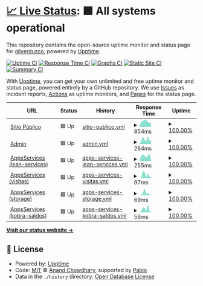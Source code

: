 # [📈 Live Status](https://status.kobra.red): <!--live status--> **🟩 All systems operational**

This repository contains the open-source uptime monitor and status page for [gilverduzco](https://status.kobra.red), powered by [Upptime](https://github.com/upptime/upptime).

[![Uptime CI](https://github.com/gilkobra/uptime/workflows/Uptime%20CI/badge.svg)](https://github.com/gilkobra/uptime/actions?query=workflow%3A%22Uptime+CI%22)
[![Response Time CI](https://github.com/gilkobra/uptime/workflows/Response%20Time%20CI/badge.svg)](https://github.com/gilkobra/uptime/actions?query=workflow%3A%22Response+Time+CI%22)
[![Graphs CI](https://github.com/gilkobra/uptime/workflows/Graphs%20CI/badge.svg)](https://github.com/gilkobra/uptime/actions?query=workflow%3A%22Graphs+CI%22)
[![Static Site CI](https://github.com/gilkobra/uptime/workflows/Static%20Site%20CI/badge.svg)](https://github.com/gilkobra/uptime/actions?query=workflow%3A%22Static+Site+CI%22)
[![Summary CI](https://github.com/gilkobra/uptime/workflows/Summary%20CI/badge.svg)](https://github.com/gilkobra/uptime/actions?query=workflow%3A%22Summary+CI%22)

With [Upptime](https://upptime.js.org), you can get your own unlimited and free uptime monitor and status page, powered entirely by a GitHub repository. We use [Issues](https://github.com/gilkobra/uptime/issues) as incident reports, [Actions](https://github.com/gilkobra/uptime/actions) as uptime monitors, and [Pages](https://status.kobra.red) for the status page.

<!--start: status pages-->
<!-- This summary is generated by Upptime (https://github.com/upptime/upptime) -->
<!-- Do not edit this manually, your changes will be overwritten -->
<!-- prettier-ignore -->
| URL | Status | History | Response Time | Uptime |
| --- | ------ | ------- | ------------- | ------ |
| <img alt="" src="https://icons.duckduckgo.com/ip3/kobra.red.ico" height="13"> [Sitio Público](https://kobra.red) | 🟩 Up | [sitio-publico.yml](https://github.com/gilkobra/uptime/commits/HEAD/history/sitio-publico.yml) | <details><summary><img alt="Response time graph" src="./graphs/sitio-publico/response-time-week.png" height="20"> 854ms</summary><br><a href="https://status.kobra.red/history/sitio-publico"><img alt="Response time 1003" src="https://img.shields.io/endpoint?url=https%3A%2F%2Fraw.githubusercontent.com%2Fgilkobra%2Fuptime%2FHEAD%2Fapi%2Fsitio-publico%2Fresponse-time.json"></a><br><a href="https://status.kobra.red/history/sitio-publico"><img alt="24-hour response time 722" src="https://img.shields.io/endpoint?url=https%3A%2F%2Fraw.githubusercontent.com%2Fgilkobra%2Fuptime%2FHEAD%2Fapi%2Fsitio-publico%2Fresponse-time-day.json"></a><br><a href="https://status.kobra.red/history/sitio-publico"><img alt="7-day response time 854" src="https://img.shields.io/endpoint?url=https%3A%2F%2Fraw.githubusercontent.com%2Fgilkobra%2Fuptime%2FHEAD%2Fapi%2Fsitio-publico%2Fresponse-time-week.json"></a><br><a href="https://status.kobra.red/history/sitio-publico"><img alt="30-day response time 849" src="https://img.shields.io/endpoint?url=https%3A%2F%2Fraw.githubusercontent.com%2Fgilkobra%2Fuptime%2FHEAD%2Fapi%2Fsitio-publico%2Fresponse-time-month.json"></a><br><a href="https://status.kobra.red/history/sitio-publico"><img alt="1-year response time 1003" src="https://img.shields.io/endpoint?url=https%3A%2F%2Fraw.githubusercontent.com%2Fgilkobra%2Fuptime%2FHEAD%2Fapi%2Fsitio-publico%2Fresponse-time-year.json"></a></details> | <details><summary><a href="https://status.kobra.red/history/sitio-publico">100.00%</a></summary><a href="https://status.kobra.red/history/sitio-publico"><img alt="All-time uptime 99.99%" src="https://img.shields.io/endpoint?url=https%3A%2F%2Fraw.githubusercontent.com%2Fgilkobra%2Fuptime%2FHEAD%2Fapi%2Fsitio-publico%2Fuptime.json"></a><br><a href="https://status.kobra.red/history/sitio-publico"><img alt="24-hour uptime 100.00%" src="https://img.shields.io/endpoint?url=https%3A%2F%2Fraw.githubusercontent.com%2Fgilkobra%2Fuptime%2FHEAD%2Fapi%2Fsitio-publico%2Fuptime-day.json"></a><br><a href="https://status.kobra.red/history/sitio-publico"><img alt="7-day uptime 100.00%" src="https://img.shields.io/endpoint?url=https%3A%2F%2Fraw.githubusercontent.com%2Fgilkobra%2Fuptime%2FHEAD%2Fapi%2Fsitio-publico%2Fuptime-week.json"></a><br><a href="https://status.kobra.red/history/sitio-publico"><img alt="30-day uptime 100.00%" src="https://img.shields.io/endpoint?url=https%3A%2F%2Fraw.githubusercontent.com%2Fgilkobra%2Fuptime%2FHEAD%2Fapi%2Fsitio-publico%2Fuptime-month.json"></a><br><a href="https://status.kobra.red/history/sitio-publico"><img alt="1-year uptime 99.99%" src="https://img.shields.io/endpoint?url=https%3A%2F%2Fraw.githubusercontent.com%2Fgilkobra%2Fuptime%2FHEAD%2Fapi%2Fsitio-publico%2Fuptime-year.json"></a></details>
| <img alt="" src="https://icons.duckduckgo.com/ip3/admin.kobra.red.ico" height="13"> [Admin](https://admin.kobra.red) | 🟩 Up | [admin.yml](https://github.com/gilkobra/uptime/commits/HEAD/history/admin.yml) | <details><summary><img alt="Response time graph" src="./graphs/admin/response-time-week.png" height="20"> 264ms</summary><br><a href="https://status.kobra.red/history/admin"><img alt="Response time 332" src="https://img.shields.io/endpoint?url=https%3A%2F%2Fraw.githubusercontent.com%2Fgilkobra%2Fuptime%2FHEAD%2Fapi%2Fadmin%2Fresponse-time.json"></a><br><a href="https://status.kobra.red/history/admin"><img alt="24-hour response time 251" src="https://img.shields.io/endpoint?url=https%3A%2F%2Fraw.githubusercontent.com%2Fgilkobra%2Fuptime%2FHEAD%2Fapi%2Fadmin%2Fresponse-time-day.json"></a><br><a href="https://status.kobra.red/history/admin"><img alt="7-day response time 264" src="https://img.shields.io/endpoint?url=https%3A%2F%2Fraw.githubusercontent.com%2Fgilkobra%2Fuptime%2FHEAD%2Fapi%2Fadmin%2Fresponse-time-week.json"></a><br><a href="https://status.kobra.red/history/admin"><img alt="30-day response time 306" src="https://img.shields.io/endpoint?url=https%3A%2F%2Fraw.githubusercontent.com%2Fgilkobra%2Fuptime%2FHEAD%2Fapi%2Fadmin%2Fresponse-time-month.json"></a><br><a href="https://status.kobra.red/history/admin"><img alt="1-year response time 332" src="https://img.shields.io/endpoint?url=https%3A%2F%2Fraw.githubusercontent.com%2Fgilkobra%2Fuptime%2FHEAD%2Fapi%2Fadmin%2Fresponse-time-year.json"></a></details> | <details><summary><a href="https://status.kobra.red/history/admin">100.00%</a></summary><a href="https://status.kobra.red/history/admin"><img alt="All-time uptime 100.00%" src="https://img.shields.io/endpoint?url=https%3A%2F%2Fraw.githubusercontent.com%2Fgilkobra%2Fuptime%2FHEAD%2Fapi%2Fadmin%2Fuptime.json"></a><br><a href="https://status.kobra.red/history/admin"><img alt="24-hour uptime 100.00%" src="https://img.shields.io/endpoint?url=https%3A%2F%2Fraw.githubusercontent.com%2Fgilkobra%2Fuptime%2FHEAD%2Fapi%2Fadmin%2Fuptime-day.json"></a><br><a href="https://status.kobra.red/history/admin"><img alt="7-day uptime 100.00%" src="https://img.shields.io/endpoint?url=https%3A%2F%2Fraw.githubusercontent.com%2Fgilkobra%2Fuptime%2FHEAD%2Fapi%2Fadmin%2Fuptime-week.json"></a><br><a href="https://status.kobra.red/history/admin"><img alt="30-day uptime 100.00%" src="https://img.shields.io/endpoint?url=https%3A%2F%2Fraw.githubusercontent.com%2Fgilkobra%2Fuptime%2FHEAD%2Fapi%2Fadmin%2Fuptime-month.json"></a><br><a href="https://status.kobra.red/history/admin"><img alt="1-year uptime 100.00%" src="https://img.shields.io/endpoint?url=https%3A%2F%2Fraw.githubusercontent.com%2Fgilkobra%2Fuptime%2FHEAD%2Fapi%2Fadmin%2Fuptime-year.json"></a></details>
| <img alt="" src="https://icons.duckduckgo.com/ip3/apps.kobra.red.ico" height="13"> [AppsServices (lean-services)](https://apps.kobra.red/s1/lean-services/) | 🟩 Up | [apps-services-lean-services.yml](https://github.com/gilkobra/uptime/commits/HEAD/history/apps-services-lean-services.yml) | <details><summary><img alt="Response time graph" src="./graphs/apps-services-lean-services/response-time-week.png" height="20"> 255ms</summary><br><a href="https://status.kobra.red/history/apps-services-lean-services"><img alt="Response time 358" src="https://img.shields.io/endpoint?url=https%3A%2F%2Fraw.githubusercontent.com%2Fgilkobra%2Fuptime%2FHEAD%2Fapi%2Fapps-services-lean-services%2Fresponse-time.json"></a><br><a href="https://status.kobra.red/history/apps-services-lean-services"><img alt="24-hour response time 81" src="https://img.shields.io/endpoint?url=https%3A%2F%2Fraw.githubusercontent.com%2Fgilkobra%2Fuptime%2FHEAD%2Fapi%2Fapps-services-lean-services%2Fresponse-time-day.json"></a><br><a href="https://status.kobra.red/history/apps-services-lean-services"><img alt="7-day response time 255" src="https://img.shields.io/endpoint?url=https%3A%2F%2Fraw.githubusercontent.com%2Fgilkobra%2Fuptime%2FHEAD%2Fapi%2Fapps-services-lean-services%2Fresponse-time-week.json"></a><br><a href="https://status.kobra.red/history/apps-services-lean-services"><img alt="30-day response time 291" src="https://img.shields.io/endpoint?url=https%3A%2F%2Fraw.githubusercontent.com%2Fgilkobra%2Fuptime%2FHEAD%2Fapi%2Fapps-services-lean-services%2Fresponse-time-month.json"></a><br><a href="https://status.kobra.red/history/apps-services-lean-services"><img alt="1-year response time 358" src="https://img.shields.io/endpoint?url=https%3A%2F%2Fraw.githubusercontent.com%2Fgilkobra%2Fuptime%2FHEAD%2Fapi%2Fapps-services-lean-services%2Fresponse-time-year.json"></a></details> | <details><summary><a href="https://status.kobra.red/history/apps-services-lean-services">100.00%</a></summary><a href="https://status.kobra.red/history/apps-services-lean-services"><img alt="All-time uptime 99.98%" src="https://img.shields.io/endpoint?url=https%3A%2F%2Fraw.githubusercontent.com%2Fgilkobra%2Fuptime%2FHEAD%2Fapi%2Fapps-services-lean-services%2Fuptime.json"></a><br><a href="https://status.kobra.red/history/apps-services-lean-services"><img alt="24-hour uptime 100.00%" src="https://img.shields.io/endpoint?url=https%3A%2F%2Fraw.githubusercontent.com%2Fgilkobra%2Fuptime%2FHEAD%2Fapi%2Fapps-services-lean-services%2Fuptime-day.json"></a><br><a href="https://status.kobra.red/history/apps-services-lean-services"><img alt="7-day uptime 100.00%" src="https://img.shields.io/endpoint?url=https%3A%2F%2Fraw.githubusercontent.com%2Fgilkobra%2Fuptime%2FHEAD%2Fapi%2Fapps-services-lean-services%2Fuptime-week.json"></a><br><a href="https://status.kobra.red/history/apps-services-lean-services"><img alt="30-day uptime 100.00%" src="https://img.shields.io/endpoint?url=https%3A%2F%2Fraw.githubusercontent.com%2Fgilkobra%2Fuptime%2FHEAD%2Fapi%2Fapps-services-lean-services%2Fuptime-month.json"></a><br><a href="https://status.kobra.red/history/apps-services-lean-services"><img alt="1-year uptime 99.98%" src="https://img.shields.io/endpoint?url=https%3A%2F%2Fraw.githubusercontent.com%2Fgilkobra%2Fuptime%2FHEAD%2Fapi%2Fapps-services-lean-services%2Fuptime-year.json"></a></details>
| <img alt="" src="https://icons.duckduckgo.com/ip3/apps.kobra.red.ico" height="13"> [AppsServices (visitas)](https://apps.kobra.red/s1/visitas/) | 🟩 Up | [apps-services-visitas.yml](https://github.com/gilkobra/uptime/commits/HEAD/history/apps-services-visitas.yml) | <details><summary><img alt="Response time graph" src="./graphs/apps-services-visitas/response-time-week.png" height="20"> 97ms</summary><br><a href="https://status.kobra.red/history/apps-services-visitas"><img alt="Response time 275" src="https://img.shields.io/endpoint?url=https%3A%2F%2Fraw.githubusercontent.com%2Fgilkobra%2Fuptime%2FHEAD%2Fapi%2Fapps-services-visitas%2Fresponse-time.json"></a><br><a href="https://status.kobra.red/history/apps-services-visitas"><img alt="24-hour response time 42" src="https://img.shields.io/endpoint?url=https%3A%2F%2Fraw.githubusercontent.com%2Fgilkobra%2Fuptime%2FHEAD%2Fapi%2Fapps-services-visitas%2Fresponse-time-day.json"></a><br><a href="https://status.kobra.red/history/apps-services-visitas"><img alt="7-day response time 97" src="https://img.shields.io/endpoint?url=https%3A%2F%2Fraw.githubusercontent.com%2Fgilkobra%2Fuptime%2FHEAD%2Fapi%2Fapps-services-visitas%2Fresponse-time-week.json"></a><br><a href="https://status.kobra.red/history/apps-services-visitas"><img alt="30-day response time 81" src="https://img.shields.io/endpoint?url=https%3A%2F%2Fraw.githubusercontent.com%2Fgilkobra%2Fuptime%2FHEAD%2Fapi%2Fapps-services-visitas%2Fresponse-time-month.json"></a><br><a href="https://status.kobra.red/history/apps-services-visitas"><img alt="1-year response time 275" src="https://img.shields.io/endpoint?url=https%3A%2F%2Fraw.githubusercontent.com%2Fgilkobra%2Fuptime%2FHEAD%2Fapi%2Fapps-services-visitas%2Fresponse-time-year.json"></a></details> | <details><summary><a href="https://status.kobra.red/history/apps-services-visitas">100.00%</a></summary><a href="https://status.kobra.red/history/apps-services-visitas"><img alt="All-time uptime 99.96%" src="https://img.shields.io/endpoint?url=https%3A%2F%2Fraw.githubusercontent.com%2Fgilkobra%2Fuptime%2FHEAD%2Fapi%2Fapps-services-visitas%2Fuptime.json"></a><br><a href="https://status.kobra.red/history/apps-services-visitas"><img alt="24-hour uptime 100.00%" src="https://img.shields.io/endpoint?url=https%3A%2F%2Fraw.githubusercontent.com%2Fgilkobra%2Fuptime%2FHEAD%2Fapi%2Fapps-services-visitas%2Fuptime-day.json"></a><br><a href="https://status.kobra.red/history/apps-services-visitas"><img alt="7-day uptime 100.00%" src="https://img.shields.io/endpoint?url=https%3A%2F%2Fraw.githubusercontent.com%2Fgilkobra%2Fuptime%2FHEAD%2Fapi%2Fapps-services-visitas%2Fuptime-week.json"></a><br><a href="https://status.kobra.red/history/apps-services-visitas"><img alt="30-day uptime 100.00%" src="https://img.shields.io/endpoint?url=https%3A%2F%2Fraw.githubusercontent.com%2Fgilkobra%2Fuptime%2FHEAD%2Fapi%2Fapps-services-visitas%2Fuptime-month.json"></a><br><a href="https://status.kobra.red/history/apps-services-visitas"><img alt="1-year uptime 99.96%" src="https://img.shields.io/endpoint?url=https%3A%2F%2Fraw.githubusercontent.com%2Fgilkobra%2Fuptime%2FHEAD%2Fapi%2Fapps-services-visitas%2Fuptime-year.json"></a></details>
| <img alt="" src="https://icons.duckduckgo.com/ip3/apps.kobra.red.ico" height="13"> [AppsServices (storage)](https://apps.kobra.red/s1/storage/) | 🟩 Up | [apps-services-storage.yml](https://github.com/gilkobra/uptime/commits/HEAD/history/apps-services-storage.yml) | <details><summary><img alt="Response time graph" src="./graphs/apps-services-storage/response-time-week.png" height="20"> 69ms</summary><br><a href="https://status.kobra.red/history/apps-services-storage"><img alt="Response time 56" src="https://img.shields.io/endpoint?url=https%3A%2F%2Fraw.githubusercontent.com%2Fgilkobra%2Fuptime%2FHEAD%2Fapi%2Fapps-services-storage%2Fresponse-time.json"></a><br><a href="https://status.kobra.red/history/apps-services-storage"><img alt="24-hour response time 23" src="https://img.shields.io/endpoint?url=https%3A%2F%2Fraw.githubusercontent.com%2Fgilkobra%2Fuptime%2FHEAD%2Fapi%2Fapps-services-storage%2Fresponse-time-day.json"></a><br><a href="https://status.kobra.red/history/apps-services-storage"><img alt="7-day response time 69" src="https://img.shields.io/endpoint?url=https%3A%2F%2Fraw.githubusercontent.com%2Fgilkobra%2Fuptime%2FHEAD%2Fapi%2Fapps-services-storage%2Fresponse-time-week.json"></a><br><a href="https://status.kobra.red/history/apps-services-storage"><img alt="30-day response time 69" src="https://img.shields.io/endpoint?url=https%3A%2F%2Fraw.githubusercontent.com%2Fgilkobra%2Fuptime%2FHEAD%2Fapi%2Fapps-services-storage%2Fresponse-time-month.json"></a><br><a href="https://status.kobra.red/history/apps-services-storage"><img alt="1-year response time 56" src="https://img.shields.io/endpoint?url=https%3A%2F%2Fraw.githubusercontent.com%2Fgilkobra%2Fuptime%2FHEAD%2Fapi%2Fapps-services-storage%2Fresponse-time-year.json"></a></details> | <details><summary><a href="https://status.kobra.red/history/apps-services-storage">100.00%</a></summary><a href="https://status.kobra.red/history/apps-services-storage"><img alt="All-time uptime 99.98%" src="https://img.shields.io/endpoint?url=https%3A%2F%2Fraw.githubusercontent.com%2Fgilkobra%2Fuptime%2FHEAD%2Fapi%2Fapps-services-storage%2Fuptime.json"></a><br><a href="https://status.kobra.red/history/apps-services-storage"><img alt="24-hour uptime 100.00%" src="https://img.shields.io/endpoint?url=https%3A%2F%2Fraw.githubusercontent.com%2Fgilkobra%2Fuptime%2FHEAD%2Fapi%2Fapps-services-storage%2Fuptime-day.json"></a><br><a href="https://status.kobra.red/history/apps-services-storage"><img alt="7-day uptime 100.00%" src="https://img.shields.io/endpoint?url=https%3A%2F%2Fraw.githubusercontent.com%2Fgilkobra%2Fuptime%2FHEAD%2Fapi%2Fapps-services-storage%2Fuptime-week.json"></a><br><a href="https://status.kobra.red/history/apps-services-storage"><img alt="30-day uptime 100.00%" src="https://img.shields.io/endpoint?url=https%3A%2F%2Fraw.githubusercontent.com%2Fgilkobra%2Fuptime%2FHEAD%2Fapi%2Fapps-services-storage%2Fuptime-month.json"></a><br><a href="https://status.kobra.red/history/apps-services-storage"><img alt="1-year uptime 99.98%" src="https://img.shields.io/endpoint?url=https%3A%2F%2Fraw.githubusercontent.com%2Fgilkobra%2Fuptime%2FHEAD%2Fapi%2Fapps-services-storage%2Fuptime-year.json"></a></details>
| <img alt="" src="https://icons.duckduckgo.com/ip3/apps.kobra.red.ico" height="13"> [AppsServices (kobra-saldos)](https://apps.kobra.red/s1/kobra-saldos/) | 🟩 Up | [apps-services-kobra-saldos.yml](https://github.com/gilkobra/uptime/commits/HEAD/history/apps-services-kobra-saldos.yml) | <details><summary><img alt="Response time graph" src="./graphs/apps-services-kobra-saldos/response-time-week.png" height="20"> 56ms</summary><br><a href="https://status.kobra.red/history/apps-services-kobra-saldos"><img alt="Response time 53" src="https://img.shields.io/endpoint?url=https%3A%2F%2Fraw.githubusercontent.com%2Fgilkobra%2Fuptime%2FHEAD%2Fapi%2Fapps-services-kobra-saldos%2Fresponse-time.json"></a><br><a href="https://status.kobra.red/history/apps-services-kobra-saldos"><img alt="24-hour response time 21" src="https://img.shields.io/endpoint?url=https%3A%2F%2Fraw.githubusercontent.com%2Fgilkobra%2Fuptime%2FHEAD%2Fapi%2Fapps-services-kobra-saldos%2Fresponse-time-day.json"></a><br><a href="https://status.kobra.red/history/apps-services-kobra-saldos"><img alt="7-day response time 56" src="https://img.shields.io/endpoint?url=https%3A%2F%2Fraw.githubusercontent.com%2Fgilkobra%2Fuptime%2FHEAD%2Fapi%2Fapps-services-kobra-saldos%2Fresponse-time-week.json"></a><br><a href="https://status.kobra.red/history/apps-services-kobra-saldos"><img alt="30-day response time 57" src="https://img.shields.io/endpoint?url=https%3A%2F%2Fraw.githubusercontent.com%2Fgilkobra%2Fuptime%2FHEAD%2Fapi%2Fapps-services-kobra-saldos%2Fresponse-time-month.json"></a><br><a href="https://status.kobra.red/history/apps-services-kobra-saldos"><img alt="1-year response time 53" src="https://img.shields.io/endpoint?url=https%3A%2F%2Fraw.githubusercontent.com%2Fgilkobra%2Fuptime%2FHEAD%2Fapi%2Fapps-services-kobra-saldos%2Fresponse-time-year.json"></a></details> | <details><summary><a href="https://status.kobra.red/history/apps-services-kobra-saldos">100.00%</a></summary><a href="https://status.kobra.red/history/apps-services-kobra-saldos"><img alt="All-time uptime 99.98%" src="https://img.shields.io/endpoint?url=https%3A%2F%2Fraw.githubusercontent.com%2Fgilkobra%2Fuptime%2FHEAD%2Fapi%2Fapps-services-kobra-saldos%2Fuptime.json"></a><br><a href="https://status.kobra.red/history/apps-services-kobra-saldos"><img alt="24-hour uptime 100.00%" src="https://img.shields.io/endpoint?url=https%3A%2F%2Fraw.githubusercontent.com%2Fgilkobra%2Fuptime%2FHEAD%2Fapi%2Fapps-services-kobra-saldos%2Fuptime-day.json"></a><br><a href="https://status.kobra.red/history/apps-services-kobra-saldos"><img alt="7-day uptime 100.00%" src="https://img.shields.io/endpoint?url=https%3A%2F%2Fraw.githubusercontent.com%2Fgilkobra%2Fuptime%2FHEAD%2Fapi%2Fapps-services-kobra-saldos%2Fuptime-week.json"></a><br><a href="https://status.kobra.red/history/apps-services-kobra-saldos"><img alt="30-day uptime 100.00%" src="https://img.shields.io/endpoint?url=https%3A%2F%2Fraw.githubusercontent.com%2Fgilkobra%2Fuptime%2FHEAD%2Fapi%2Fapps-services-kobra-saldos%2Fuptime-month.json"></a><br><a href="https://status.kobra.red/history/apps-services-kobra-saldos"><img alt="1-year uptime 99.98%" src="https://img.shields.io/endpoint?url=https%3A%2F%2Fraw.githubusercontent.com%2Fgilkobra%2Fuptime%2FHEAD%2Fapi%2Fapps-services-kobra-saldos%2Fuptime-year.json"></a></details>

<!--end: status pages-->

[**Visit our status website →**](https://status.kobra.red)

## 📄 License

- Powered by: [Upptime](https://github.com/upptime/upptime)
- Code: [MIT](./LICENSE) © [Anand Chowdhary](https://anandchowdhary.com), supported by [Pabio](https://pabio.com)
- Data in the `./history` directory: [Open Database License](https://opendatacommons.org/licenses/odbl/1-0/)

